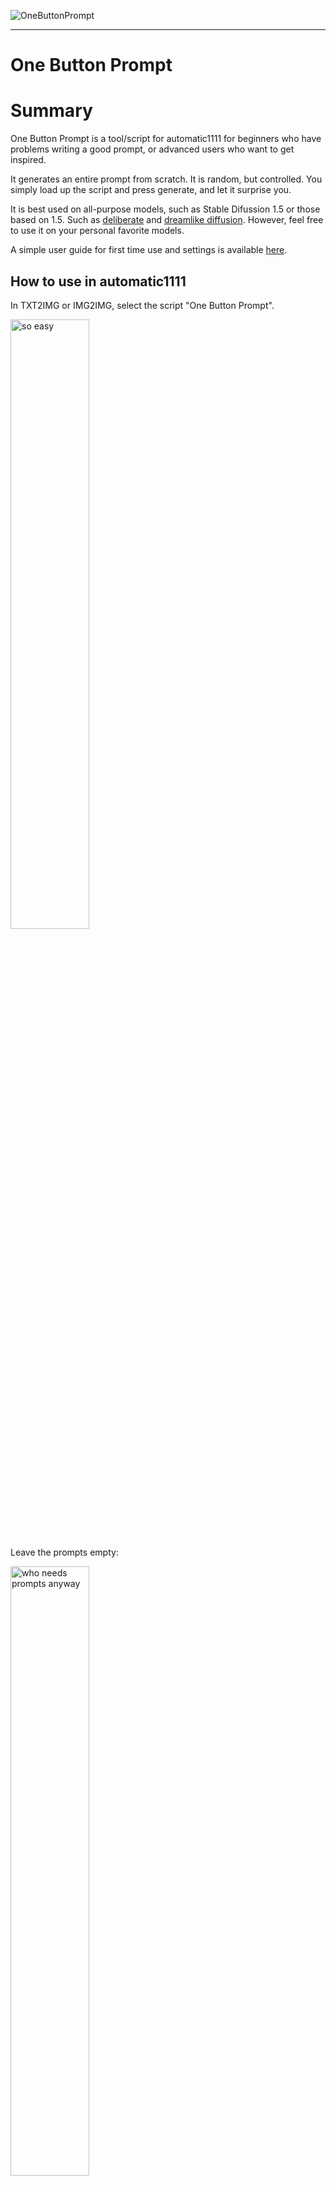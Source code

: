 ![OneButtonPrompt](https://github.com/AIrjen/OneButtonPrompt/blob/main/images/background.png "These images are auto generated, see all generated prompt below")


---
# One Button Prompt

# Summary

One Button Prompt is a tool/script for automatic1111 for beginners who have problems writing a good prompt, or advanced users who want to get inspired.

It generates an entire prompt from scratch. It is random, but controlled. You simply load up the script and press generate, and let it surprise you.

It is best used on all-purpose models, such as Stable Difussion 1.5 or those based on 1.5. Such as [deliberate](https://civitai.com/models/4823/deliberate) and [dreamlike diffusion](https://civitai.com/models/1274/dreamlike-diffusion-10). However, feel free to use it on your personal favorite models.

A simple user guide for first time use and settings is available [here](https://github.com/AIrjen/OneButtonPrompt/user_guides/my_first_generation.md).

## How to use in automatic1111
In TXT2IMG or IMG2IMG, select the script "One Button Prompt".

<img src="https://user-images.githubusercontent.com/130234949/230793053-3b1d1b1b-b3c1-4071-a135-35f56dba0f01.png" alt="so easy" width="50%" height="50%">

Leave the prompts empty:

<img src="https://user-images.githubusercontent.com/130234949/230793068-d38bc782-4c2f-4268-9e91-76f4eabe3eca.png" alt="who needs prompts anyway" width="50%" height="50%">

Hit Generate!

<img src="https://user-images.githubusercontent.com/130234949/230793086-cedbe72a-e1eb-46e5-a425-4a52540847f6.png" alt="click!" width="30%" height="30%">

Enjoy creating awesome pictures:

![image](https://user-images.githubusercontent.com/130234949/230916833-0dc38593-94e0-40f5-9312-da720278b791.png "wow, good job you!")
> Concept art, Fluid Biosphere, at Dawn, F/1.8, Kodak portra, extremely beautiful ,

Please be aware, that not each picture will be awesome due to the randomness of the prompt, artist and model used.
You might get an epic landscape, or a photo of an Aggregavated Trout. In my experience, about 1 in 5 is good. Everyone of them is interesting.

Some more examples below. And check the first time user guide [here](https://github.com/AIrjen/OneButtonPrompt/user_guides/my_first_generation.md).

### Some details
It will generate between 0 and 3 artists, and add those the prompt.

It can generate the following subjects, while building a prompt:

1. object - Can be a random object, a building or a vehicle.  

2. animal - A random (fictional) animal. Has a chance to have human characteristics, such as clothing added.  

3. humanoid - A random humanoid, males, females, fantasy types, fictional and non-fictional characters. Can add clothing, features and a bunch of other things.  

4. landscape - A landscape or a landscape with a building.  

5. concept - Can be a concept, such as "the X of Y", or an historical event such as "The Trojan War".  

It mixes techniques such as prompt switching and hybrids. 

This generator will generate a complete full prompt for you, based on randomness. You can increase the slider, to include more things to put into the prompt. 
Recommended is keeping it around 3-7. Use 10 at your own risk.

There are a lot of special things build in, based on various research. Just try it, and let it surprise you.

Suggestion is to leave the prompt field empty, anything here will be added at the end of the generated prompt.  
It doesn't add anything to the negative prompt field, so feel free to add your favorite negative prompts here.  

For each Batch you run, it will create a new prompt. For each batch size, it will reuse the same prompt.


# Installing in automatic1111
It can be used in automatic1111. Simply install this from via install from URL. After that you can see OneButtonPrompt in the script fields for txt2img and img2img.
Set the following URL to install from: https://github.com/AIrjen/OneButtonPrompt

<img src="https://user-images.githubusercontent.com/130234949/230917712-60a3c1f4-fea6-4ecd-bc68-da52f1ff86fe.png" alt="Easy to install" width="50%" height="50%">

You can also download the files from github directly, and place them under your automatic1111 installation in the \Extensions\ folder.

# Main tab

Guide your prompt here. You can increase the slider, to include more things to put into the prompt. Recommended is keeping it around 3-7. Use 10 at your own risk. I usually run it between 5 and 7.

You an use the Subject Types filter to select on main subject types to generate. Maybe you want only Landscapes, maybe you want only people. Select it here.

Artists have a major impact on the result. Automatically, it will select between 0-3 artists out of 3483 artists for your prompt.
You can turn it off. Add your own artists to the prompt, and they will be added to the end of the prompt.

Type of image can be used to force a certian direction. For example when using Realistic Vision, it might be a good idea to set it to photograph. For an anime model, you might want to use "Anime key visual"

If you write anything in the prompt field, it will be added to the generated prompt. You can select where it goes, in the front or at the back. Users have been using this to add their own LoRA's or textual inversions. You can also add your own artists here if wou'd like, or anything else you want to have control over.

![image](https://user-images.githubusercontent.com/130234949/233621990-ebbab403-86dd-4764-8448-26ab5729a7e9.png)


# Workflow assist tab
I've added a Workflow assist tab in a recent update.

This tab is designed to help with the workflow of adjusting and maintaining prompts without turning the extension off.
"Workflow mode" turns off the generated script, and uses the Workflow prompt instead.

This part is still being developed, to have a better UI.

It also has the options to generate a few prompts with a click and send them to the workflow prompt. This way you can search or combine interesting ideas together.
![image](https://user-images.githubusercontent.com/130234949/233644374-22e2bf6e-da4c-46b7-a248-9c623adc0b99.png)

# Advanced / prompt compounder
On the advanced tab, there is the option to compound multiple generated prompts together. It is set to 1 for normal behavior, a single prompt. You can up this, for interesting results.
![image](https://user-images.githubusercontent.com/130234949/233619883-17f58277-d536-4682-bb69-7c86d4a0b1bd.png)

There is however, some tricks build into this, for use with the [Latent Couple](https://github.com/opparco/stable-diffusion-webui-two-shot) extension. Using setting the seperator to "automatic AND" and the Prompt compounder equal to the amount of latent spaces, you can combine interesting things together.

Example here with 3 different landscapes combined together in a single image.
![00066-4269117636](https://user-images.githubusercontent.com/130234949/233621427-495d3eae-b58e-4f2c-87de-35e51c455e68.png)

>art by Nathan Spoor, landscape
>
>AND art by Nathan Spoor, landscape, Unreal Engine, Lively France, Thunderstorm, Rough sketch, Reflected light
>
>AND art by Nathan Spoor, landscape, Spellbinding Straw caverns, at Golden hour, Mandala, octane engine
>
>AND art by Nathan Spoor, landscape, Refreshing Death Valley National Park and Frustrated Aircraft carrier, Bathed in shadows, Detailed illustration, Lustful

If you want more control, use "current prompt + AND". An example would be "Art by brandon woelfel, 2 people" and setting the subject type to humanoids. This will automatically form the prompt for use with latent couple:

![00040-2515550298](https://user-images.githubusercontent.com/130234949/233620894-55357483-64d4-4185-8c45-ae27f26d8eb1.png)
>art by brandon woelfel, 2 people 
>
> AND art by brandon woelfel, 2 people, Studio shot of a Repugnant Woman, wearing Exhausted Mauve Boyfriend blazer and skinny jeans, Dark hair styled as Straight, Cat Ears, Modern Art, hair light, F/8, Mono Color
> 
>AND art by brandon woelfel, 2 people, Abstract, selfie shot angle of a 1920's Nasty slight Michelle Yeoh surrounded by Grapefruits, Blonde hair styled as Short and messy, glowing Turquoise eyes, Anime screencap, Panfuturism, Magic the gathering, photolab, High quality

# One Button Run and Upscale
Using the API feature of WebUI, this allows you to:

This will allow you to:
1. Generate an image with TXT2IMG
    1. Can enable Hi res. fix
    2. Possible to set up a __Quality Gate__, so only the best images get upscaled
    3. Possible to ignore the One Button Prompt generation, and __use your own prompts__
2. Upscale that image with IMG2IMG
    1. This proces can be repeated. Loopback enabled.
    2. Supports __SD Upscale__, __Ultimate SD Upscale__ and __Controlnet tile_resample__ methods of upscaling
3. Upscale with EXTRAS
4. Possiblities for __just upscale__ existing images

All with a single press of __One Button__.

[User Guide here!](https://github.com/AIrjen/OneButtonPrompt/user_guides/one_button_run_and_upscale.md#one-button-run-and-upscale)



# roadmap
Some ideas I'd like to implement:
- The In Control update
  - Choose your own subject
  - Split up subjects more, and pick more detailed subjects, such as food, female, building, etc
  - Support for LoRA and textual inversions
  - Trigger word support
- ~~Bring upscale automation to front-end~~ Done
- ~~Better workflow management in workflow assist tab~~ Done
- ~~Curated artist lists~~ Done
- Ongoing: list refinements and new features in the prompt generation

If you have a good idea or suggestion, let me know, or build it yourself ;)

# prompts and examples
From the above header, these are the generated prompts, from left to right, top to bottom. Generated during various stages of development. Using deliberate and DPM Karras.

>cinematic shot of a Cruel " The Soul of Enlightenment ", at Blue hour, Cel shaded 

>( art by Albert Dubois-Pillet :0.9), art by Bastien Lecouffe-Deharme, Physically based render, Tranquil Delicate Island and Windmill, at Golden hour, Illustration, Amusing, Fish-eye Lens 

>art by Aykut Aydogdu,art by Jacob van Ruisdael, 3D Rendering, extreme wide shot of a Wraith, Crusader ,wearing Floral maxi dress and sandals, background is Strait, Illustration, Modern European Ink Painting, loop lighting, octane engine 

>art by Gaston Bussière, Photograph, Cottage Progressive Era Tokyo, Orange and Pink hue

>art by Jeffrey T. Larson, Tired Illuminating The Misty Mountains and The River Styx, at Dusk, Vaporwave Art, Rembrandt lighting 

>art by Jon Foster,art by Ricardo Bofill, extreme wide shot of a " The Industrial Revolution ", background is Appalachian, tilt shift, New Wave Art, Mono Color 



>( art by Peter Saville :0.7), Layered paper art of a Irritated Airy Blueberry, Screen print, hair light, Depth of field 270mm, Kinemacolor 

>( art by Jessie Arms Botke :1.1), ( art by Juan Carreño de Miranda :1.2), ( art by Cerith Wyn Evans :1.2), [ birds-eye-view shot of a Belle Époque portly Tyra Banks cosplaying as Spider-Man, Hosting parties ,wearing Industrial Turquoise Gator skin Tank top and denim skirt, Black hair styled as Space buns, Scarf, background is The Gobi Desert, at Starry night, split diopter, Realistic, Autochrome ::8]

>art by Art Spiegelman, Unsightly The Badwater Basin and Stonehenge, Sunny, Ultrarealistic, Psytrance Art, Mono Color 

>art by Gerhard Munthe, Long shot of a Classical midweight Asian Chris Hemsworth riding a Koala, Brown hair styled as Short and messy, background is The Palace of Asgard, natural lighting, Low shutter, Film Washi 

>art by Peter Eisenman, Vector Art, Serene The Garden of Eden, Stormy weather, Movie still, Peaceful

>( art by Hans Zatzka :1.3), Aquatint of a Compelling Dubrovnik, at Sunrise, Illustration, Orientalism Art, Black lighting, overhead angle 


>art by Guillem H. Pongiluppi, F/1.8 of a " The life of Saint Barbara of Nicomedia ", at Starry night, shallow depth of field, Movie still, Frightening 

>art by Jeffrey Smith, close-up shot of a Victorian Bulgarian Kitchen timer, background is The Grand Canyon of the Yellowstone, Spring, Sketch, Peaceful, natural lighting, Calotype 

>art by Helen Allingham,art by Étienne Maurice Falconet, Water color painting, Circular polarizer of a Mayan Revival Dominican Female Dragon rider, Auburn hair styled as Messy bun, at Sunrise, deep focus, Sad 

>art by Sparth , Spanish Golden Age Tranquil The Angel Oak and Liverpool , Foggy conditions , Screen print , Ukiyo-E , Provia 

>by artist Michael Craig-Martin, by artist John Lurie, Zoon lens of a Rustic Fatigued portly Blue Jay, background is Indonesia, Relieving, Mono Color

>by artist Brandon Mably, Vector Art, extreme wide shot of a Aggravated Invigorating Fijian snake at Stormy weather, FOV 90 degrees, Vaporwave Art, flat lighting, High Contrast


# More prompts and examples

![efa94f2f-2bb8-4484-9855-ebd2600f8092](https://user-images.githubusercontent.com/130234949/232003239-3d983bf1-df26-4450-bf71-2b3bfe23ccbd.png)
> (art by Daniel Lieske:1.3), Spray paint style, Noble Rustic The Hanging Gardens of Babylon and Cafe, at Dusk, Masterpiece, Shameful, Academism, Lens Flare, Fujifilm Superia, UHD

![c25eb65a-0656-4a8a-a436-60bff4d6bd84](https://user-images.githubusercontent.com/130234949/232003386-933cfc7b-ed49-4aee-bbd4-66cdacf80efc.png)
> [art by Max Bedulenko| art by Jack Davis], Spray paint style, Vile Mecha Spit, at Starry night, F/5, psychedelic colors, 8K
 
![d5c2ace0-1aac-4512-9006-7431fe57fbb4](https://user-images.githubusercontent.com/130234949/232003478-0bf98902-7c57-4ca7-b821-c70d6c5488f9.png)
>close-up shot of a Cozy Falcon, Summer, Bokeh, Sketch, Lonely, Pop Art, Black lighting, Fish-eye Lens, Calotype, Magic the gathering, layered textures, [(art by Yasushi Nirasawa :0.8),(art by Rumiko Takahashi :1.3), art by Carl Barks :7], 

![00016-3511975148](https://user-images.githubusercontent.com/130234949/232003763-32d4aa2e-eb95-4edf-b0a9-2afc501b5628.png)
> [(art by Walter Quirt :1.2):(art by Arthur Dove :1.0):8], Renderman, Hideous The Eyrie of House Arryn and Imp-drawn carriage, at Starry night, Detailed illustration, Bloom light, 80mm, Film grain


![b7287807-efd3-4d0e-98b8-1fb1d7e57757](https://user-images.githubusercontent.com/130234949/232003927-ec8ed961-6f47-4aa0-ba55-a12f92c21cfe.png)
> by artist Sam Spratt, by artist Robert Hagan, by artist Mike Kelley, Painting, landscape, wide shot of Cavern, Screen print, Lonely, Neo-Fauvism

![00007-3666399242](https://user-images.githubusercontent.com/130234949/232004618-e0407158-fa5d-46aa-97b5-33990fc8d382.png)
> Vector Art, high angle shot of a Dreadful Anime "The Fukushima Disaster", Disgusting, Methaphysical painting, studio lighting, F/5, Mono Color, behance, [(art by Hans Zatzka :1.1),(art by Alexandre Jacovleff :1.0)::13], ,

![00033-437599208](https://user-images.githubusercontent.com/130234949/232122501-1eec6247-b4cd-4f75-b4ad-0a6094dd4b39.png)
> Long exposure of a Ignorant Light Klingon cosplaying as Princes Leia Organa, with Pink skin, Sitting with elbows on knees, Gloves, background is Landfill, at Nighttime, Happy, Grayscale, extremely detailed CG Unity 8k wallpaper, (art by Paul Hedley:1.1), art by Giacomo Balla , (art by Andre Norton:1.1)

![3e04863e-2627-4e93-9596-fb0d43416b99](https://user-images.githubusercontent.com/130234949/232122614-73bb655d-c0f3-421d-a640-69219db18fa7.png)
> art by Marianne North, Cozy Botanical garden and South-American The Alhambra, Thunderstorm, Detailed illustration, Private Press, Light caustics, Circular polarizer, Swirling Polyester, Light streaks, absurdres, trending on artstation

# Thank you
Thank you to the amazing [Stylepile](https://github.com/some9000/StylePile) and [Dynamic Prompts](https://github.com/adieyal/sd-dynamic-prompts) for inspiration.

Thanks to everyone maintaining this [SD artists list](https://docs.google.com/spreadsheets/d/14xTqtuV3BuKDNhLotB_d1aFlBGnDJOY0BRXJ8-86GpA/edit#gid=0)

Thanks to openart.ai for setting up the very helpful [prompt book](https://openart.ai/promptbook)

Thanks to this [ai art modifier guide](https://www.the-ai-art.com/modifiers)

Everyone at the [stable diffusion subreddit](https://www.reddit.com/r/StableDiffusion/) for inspiration and sharing workflows

